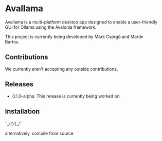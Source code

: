 # Avallama
Avallama is a multi-platform desktop app designed to enable a user-friendly GUI for Ollama using the Avalonia framework.

This project is currently being developed by Márk Csörgő and Martin Bartos.

## Contributions

We currently aren't accepting any outside contributions.

## Releases

- 0.1.0-alpha: This release is currently being worked on

## Installation

¯\_(ツ)_/¯

alternatively, compile from source
